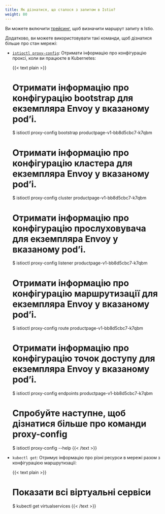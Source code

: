 ```yaml
---
title: Як дізнатися, що сталося з запитом в Istio?
weight: 80
---
```

<!-- markdownlint-disable-file MD007 MD026 -->

Ви можете включити [трейсинг](/docs/tasks/observability/distributed-tracing/), щоб визначити маршрут запиту в Istio.

Додатково, ви можете використовувати такі команди, щоб дізнатися більше про стан мережі:

* [`istioctl proxy-config`](/docs/reference/commands/istioctl/#istioctl-proxy-config): Отримати інформацію про конфігурацію проксі, коли ви працюєте в Kubernetes:

    {{< text plain >}}
    # Отримати інформацію про конфігурацію bootstrap для екземпляра Envoy у вказаному podʼі.
    $ istioctl proxy-config bootstrap productpage-v1-bb8d5cbc7-k7qbm

    # Отримати інформацію про конфігурацію кластера для екземпляра Envoy у вказаному podʼі.
    $ istioctl proxy-config cluster productpage-v1-bb8d5cbc7-k7qbm

    # Отримати інформацію про конфігурацію прослуховувача для екземпляра Envoy у вказаному podʼі.
    $ istioctl proxy-config listener productpage-v1-bb8d5cbc7-k7qbm

    # Отримати інформацію про конфігурацію маршрутизації для екземпляра Envoy у вказаному podʼі.
    $ istioctl proxy-config route productpage-v1-bb8d5cbc7-k7qbm

    # Отримати інформацію про конфігурацію точок доступу для екземпляра Envoy у вказаному podʼі.
    $ istioctl proxy-config endpoints productpage-v1-bb8d5cbc7-k7qbm

    # Спробуйте наступне, щоб дізнатися більше про команди proxy-config
    $ istioctl proxy-config --help
    {{< /text >}}

* `kubectl get`: Отримує інформацію про різні ресурси в мережі разом з конфігурацією маршрутизації:

    {{< text plain >}}
    # Показати всі віртуальні сервіси
    $ kubectl get virtualservices
    {{< /text >}}
